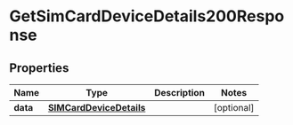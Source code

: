 

# GetSimCardDeviceDetails200Response


## Properties

| Name | Type | Description | Notes |
|------------ | ------------- | ------------- | -------------|
|**data** | [**SIMCardDeviceDetails**](SIMCardDeviceDetails.md) |  |  [optional] |



